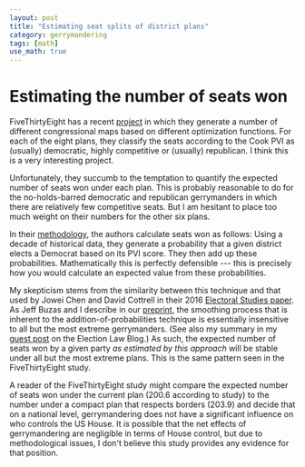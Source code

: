 ```yaml
---
layout: post
title: "Estimating seat splits of district plans"
category: gerrymandering
tags: [math]
use_math: true
---
```


# Estimating the number of seats won

FiveThirtyEight has a recent
[project](https://projects.fivethirtyeight.com/redistricting-maps/) in
which they generate a number of different congressional maps based on
different optimization functions. For each of the eight plans, they
classify the seats according to the Cook PVI as (usually) democratic,
highly competitive or (usually) republican. I think this is a very
interesting project.

Unfortunately, they succumb to the temptation to quantify the expected
number of seats won under each plan. This is probably reasonable to do
for the no-holds-barred democratic and republican gerrymanders in
which there are relatively few competitive seats. But I am hesitant to
place too much weight on their numbers for the other six plans.

In their
[methodology](https://fivethirtyeight.com/features/we-drew-2568-congressional-districts-by-hand-heres-how/),
the authors calculate seats won as follows: Using a decade of
historical data, they generate a probability that a given district
elects a Democrat based on its PVI score. They then add up these
probabilities. Mathematically this is perfectly defensible --- this is
precisely how you would calculate an expected value from these
probabilities.

My skepticism stems from the similarity between this technique and
that used by Jowei Chen and David Cottrell in their 2016 [Electoral
Studies
paper](http://www-personal.umich.edu/~jowei/gerrymandering.pdf). As
Jeff Buzas and I describe in our
[preprint](https://arxiv.org/abs/1707.08681), the smoothing process
that is inherent to the addition-of-probabilities technique is
essentially insensitive to all but the most extreme gerrymanders. (See
also my summary in my [guest
post](http://electionlawblog.org/?p=94161) on the Election Law Blog.)
As such, the expected number of seats won by a given party *as
estimated by this approach* will be stable under all but the most
extreme plans. This is the same pattern seen in the FiveThirtyEight
study.

A reader of the FiveThirtyEight study might compare the expected
number of seats won under the current plan (200.6 according to study)
to the number under a compact plan that respects borders (203.9) and
decide that on a national level, gerrymandering does not have a
significant influence on who controls the US House. It *is* possible
that the net effects of gerrymandering are negligible in terms of
House control, but due to methodological issues, I don't believe this
study provides any evidence for that position.
